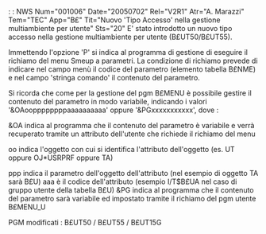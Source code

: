  :  : NWS Num="001006" Date="20050702" Rel="V2R1" Atr="A. Marazzi" Tem="TEC" App="B£" Tit="Nuovo 'Tipo Accesso' nella gestione multiambiente per utente" Sts="20"
E' stato introdotto un nuovo tipo accesso nella gestione multiambiente per utente (B£UT50/B£UT55).

Immettendo l'opzione 'P' si indica al programma di gestione di eseguire il richiamo del menu Smeup
a parametri. La condizione di richiamo prevede di indicare nel campo menù il codice del parametro (elemento tabella B£NME) e nel campo 'stringa comando' il contenuto del parametro.

Si ricorda che come per la gestione del pgm B£MENU è possibile gestire il contenuto del parametro in
modo variabile, indicando i valori '&OAooppppppppaaaaaaaaaa' oppure '&PGxxxxxxxxxxx', dove : 

 &OA indica al programma che il contenuto del parametro è variabile e verrà recuperato tramite un attributo dell'utente che richiede il richiamo del menu

oo  indica l'oggetto con cui si identifica l'attributo dell'oggetto (es. UT oppure OJ\*USRPRF oppure
TA)

ppp indica il parametro dell'oggetto dell'attributo (nel esempio di oggetto TA sarà B£U) 
aaa è il codice dell'attributo (esempio I/T$B£UA nel caso di gruppo utente della tabella B£U) 
 &PG indica al programma che il contenuto del parametro sarà variabile ed impostato tramite il richiamo del pgm utente B£MENU_U

PGM modificati : 
B£UT50 / B£UT55 / B£UT15G
